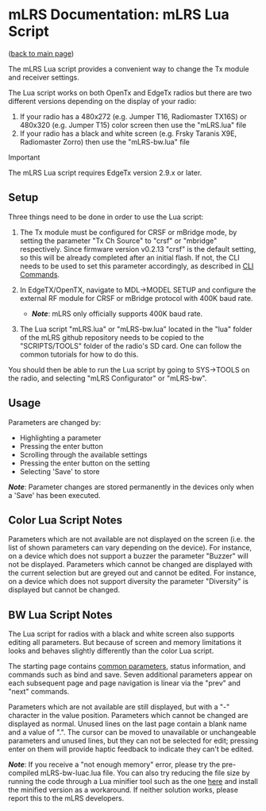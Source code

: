 # mLRS Documentation: mLRS Lua Script #

([back to main page](../README.md))

The mLRS Lua script provides a convenient way to change the Tx module and receiver settings.

The Lua script works on both OpenTx and EdgeTx radios but there are two different versions depending on the display of your radio:
1. If your radio has a 480x272 (e.g. Jumper T16, Radiomaster TX16S) or 480x320 (e.g. Jumper T15) color screen then use the "mLRS.lua" file
2. If your radio has a black and white screen (e.g. Frsky Taranis X9E, Radiomaster Zorro) then use the "mLRS-bw.lua" file

> [!IMPORTANT]
> The mLRS Lua script requires EdgeTx version 2.9.x or later.

## Setup

Three things need to be done in order to use the Lua script:

1. The Tx module must be configured for CRSF or mBridge mode, by setting the parameter "Tx Ch Source" to "crsf" or "mbridge" respectively. Since firmware version v0.2.13 "crsf" is the default setting, so this will be already completed after an initial flash. If not, the CLI needs to be used to set this parameter accordingly, as described in [CLI Commands](CLI.md).

2. In EdgeTX/OpenTX, navigate to MDL->MODEL SETUP and configure the external RF module for CRSF or mBridge protocol with 400K baud rate.

    - ***Note***: mLRS only officially supports 400K baud rate.

3. The Lua script "mLRS.lua" or "mLRS-bw.lua" located in the "lua" folder of the mLRS github repository needs to be copied to the "SCRIPTS/TOOLS" folder of the radio's SD card. One can follow the common tutorials for how to do this.

You should then be able to run the Lua script by going to SYS->TOOLS on the radio, and selecting "mLRS Configurator" or "mLRS-bw".

## Usage

Parameters are changed by:
- Highlighting a parameter
- Pressing the enter button
- Scrolling through the available settings
- Pressing the enter button on the setting
- Selecting 'Save' to store

***Note***: Parameter changes are stored permanently in the devices only when a 'Save' has been executed.

## Color Lua Script Notes

Parameters which are not available are not displayed on the screen (i.e. the list of shown parameters can vary depending on the device). For instance, on a device which does not support a buzzer the parameter "Buzzer" will not be displayed. Parameters which cannot be changed are displayed with the current selection but are greyed out and cannot be edited. For instance, on a device which does not support diversity the parameter "Diversity" is displayed but cannot be changed.

## BW Lua Script Notes

The Lua script for radios with a black and white screen also supports editing all parameters. But because of screen and memory limitations it looks and behaves slightly differently than the color Lua script.

The starting page contains [common parameters](PARAMETERS.md#mlrs-documentation-parameters-v1300), status information, and commands such as bind and save. Seven additional parameters appear on each subsequent page and page navigation is linear via the "prev" and "next" commands.

Parameters which are not available are still displayed, but with a "-" character in the value position. Parameters which cannot be changed are displayed as normal. Unused lines on the last page contain a blank name and a value of ".". The cursor can be moved to unavailable or unchangeable parameters and unused lines, but they can not be selected for edit; pressing enter on them will provide haptic feedback to indicate they can't be edited.

***Note***:  If you receive a "not enough memory" error, please try the pre-compiled mLRS-bw-luac.lua file.  You can also try reducing the file size by running the code through a Lua minifier tool such as the one [here](https://mothereff.in/lua-minifier) and install the minified version as a workaround.  If neither solution works, please report this to the mLRS developers.
